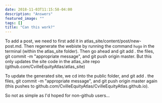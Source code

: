 ```yaml
---
date: 2018-11-03T11:15:58-04:00
description: "Answers"
featured_image: ""
tags: []
title: "Can this work?"
---
```


To add a post, we need to first add it in atlas_site/content/post/new-post.md. Then regenerate the webiste by running the command `hugo` in the terminal (within the atlas_site folder). Then go ahead and git add . the files, git commit -m "appropriate message", and git push origin master. But this only updates the site code in the atlas_site repo (github.com/CvilleEquityAtlas/atlas_site)

To update the generated site, we cd into the public folder, and git add . the files, git commit -m "appropriate message", and git push origin master again (this pushes to github.com/CvilleEquityAtlas/CvilleEquityAtlas.github.io).

So not as simple as I'd hoped for non-github users...
